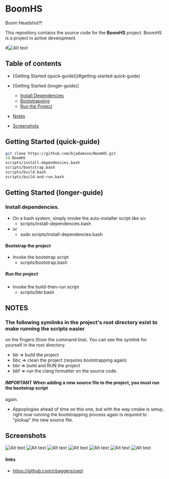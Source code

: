 # BoomHS
Boom Headshot?!
<p>
  This repository contains the source code for the <b>BoomHS</b> project. BoomHS is a project in
  active development.
</p>

#![Alt text](/screenshots/17.png?raw=true "01/24/2018")

## Table of contents

  + [Getting Started \(quick-guide\)](#getting-started quick-guide)

  + [Getting Started (longer-guide)]
    * [Install Dependencies](#install-dependencies)
    * [Bootstrapping](#bootstrap-the-project)
    * [Run the Project](#run-the-project)
  + [Notes](#notes)
  + [Screenshots](#notes)

## Getting Started (quick-guide)
```bash
git clone https://github.com/bjadamson/BoomHS.git
cd BoomHS
scripts/install-dependencies.bash
scripts/bootstrap.bash
scripts/build.bash
scripts/build-and-run.bash
```

## Getting Started (longer-guide)
### Install dependencies.
  + On a bash system, simply invoke the auto-installer script like so:
    * scripts/install-dependencies.bash
  + or
    * sudo scripts/install-dependencies.bash

#### Bootstrap the project
  + Invoke the bootstrap script
    * scripts/bootstrap.bash

##### Run the project
  + Invoke the build-then-run script
    * scripts/bbr.bash

## NOTES
### The following symlinks in the project's root directory exist to make running the scripts easier
on the fingers (from the command line). You can see the symlink for yourself in the root directory.
  + bb  => build the project
  + bbc => clean the project (requires bootstrapping again)
  + bbr => build and RUN the project
  + bbf => run the clang formatter on the source code.

#### **IMPORTANT** When adding a new source file to the project, you must run the bootstrap script
   again.
  + Appoplogies ahead of time on this one, but with the way cmake is setup, right now running the
    bootstrapping process again is required to "pickup" the new source file.

## Screenshots
![Alt text](/screenshots/16.png?raw=true "01/24/2018")
![Alt text](/screenshots/15.png?raw=true "01/10/2018")
![Alt text](/screenshots/14.png?raw=true "01/02/2018")
![Alt text](/screenshots/13.png?raw=true "01/02/2018")
![Alt text](/screenshots/12.png?raw=true "12/29/2017")
![Alt text](/screenshots/11.png?raw=true "12/29/2017")
![Alt text](/screenshots/10.png?raw=true "12/21/2017")

#### links
* https://github.com/cbaggers/cepl
